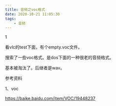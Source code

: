 ```yaml
---
title: 音频之voc格式
date: 2020-10-21 11:05:30
tags:
	- 音频
---
```


1

看vlc的test下面，有个empty.voc文件。

搜索了一些voc格式。是dos下面的一种很老的音频格式。

基本被淘汰了。后继者是wav。



参考资料

1、voc

https://baike.baidu.com/item/VOC/19448237